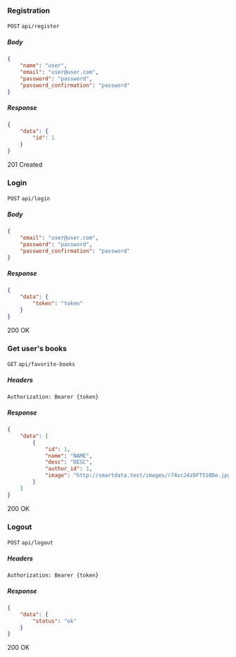 ### Registration

`POST` `api/register`

##### Body
```json
{
    "name": "user",
    "email": "user@user.com",
    "password": "password",
    "password_confirmation": "password"
}
```
##### Response
```json
{
    "data": {
        "id": 1
    }
}
```
201 Created

### Login

`POST` `api/login`

##### Body
```json
{
    "email": "user@user.com",
    "password": "password",
    "password_confirmation": "password"
}
```
##### Response
```json
{
    "data": {
        "token": "token"
    }
}
```
200 OK

### Get user's books

`GET` `api/favorite-books`

##### Headers
`Authorization: Bearer {token}`

##### Response
```json
{
    "data": [
        {
            "id": 1,
            "name": "NAME",
            "desc": "DESC",
            "author_id": 1,
            "image": "http://smartdata.test/images/r74vcJ4z6FT510De.jpg"
        }
    ]
}
```
200 OK

### Logout
`POST` `api/logout`

##### Headers
`Authorization: Bearer {token}`

##### Response
```json
{
    "data": {
        "status": "ok"
    }
}
```
200 OK
